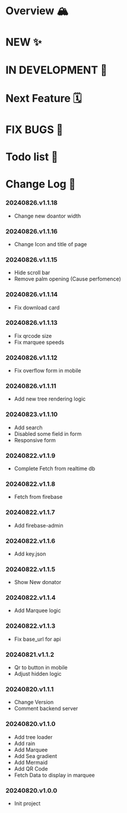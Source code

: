 # Overview 🏔️

# NEW ✨

# IN DEVELOPMENT  🚧

# Next Feature 🗓️

# FIX BUGS 🐞

# Todo list 📝

# Change Log  🔁

### 20240826.v1.1.18
- Change new doantor width

### 20240826.v1.1.16
- Change Icon and title of page

### 20240826.v1.1.15
- Hide scroll bar
- Remove palm opening (Cause perfomence)

### 20240826.v1.1.14
- Fix download card

### 20240826.v1.1.13
- Fix qrcode size 
- Fix marquee speeds

### 20240826.v1.1.12
- Fix overflow form in mobile

### 20240826.v1.1.11
- Add new tree rendering logic

### 20240823.v1.1.10
- Add search
- Disabled some field in form
- Responsive form

### 20240822.v1.1.9
- Complete Fetch from realtime db
  
### 20240822.v1.1.8
- Fetch from firebase

### 20240822.v1.1.7
- Add firebase-admin

### 20240822.v1.1.6
- Add key.json

### 20240822.v1.1.5
- Show New donator
  
### 20240822.v1.1.4
- Add Marquee logic

### 20240822.v1.1.3
- Fix base_url for api

### 20240821.v1.1.2
- Qr to button in mobile
- Adjust hidden logic
   

### 20240820.v1.1.1
- Change Version
- Comment backend server

### 20240820.v1.1.0
- Add tree loader 
- Add rain
- Add Marquee
- Add Sea gradient
- Add Mermaid
- Add QR Code
- Fetch Data to display in marquee

### 20240820.v1.0.0
- Init project
